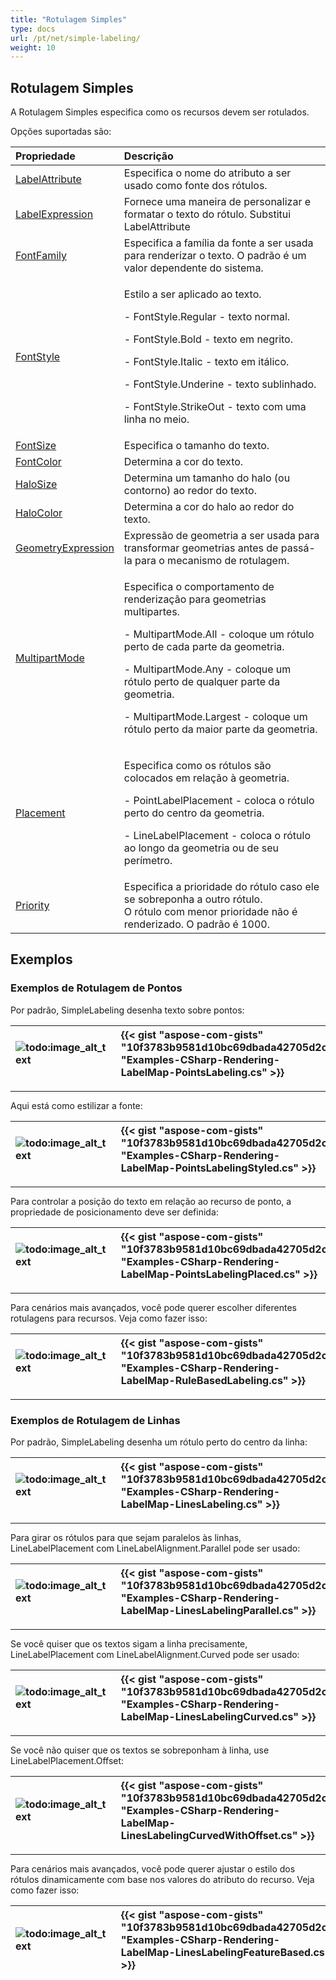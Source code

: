 ```yaml
---
title: "Rotulagem Simples"
type: docs
url: /pt/net/simple-labeling/
weight: 10
---
```


## **Rotulagem Simples**
A Rotulagem Simples especifica como os recursos devem ser rotulados.

Opções suportadas são:

|**Propriedade**|**Descrição**|
| :- | :- |
|[LabelAttribute](https://reference.aspose.com/gis/net/aspose.gis.rendering.labelings/simplelabeling/properties/labelattribute)|Especifica o nome do atributo a ser usado como fonte dos rótulos.|
|[LabelExpression](https://reference.aspose.com/gis/net/aspose.gis.rendering.labelings/simplelabeling/properties/labelexpression)|Fornece uma maneira de personalizar e formatar o texto do rótulo. Substitui LabelAttribute|
|[FontFamily](https://reference.aspose.com/gis/net/aspose.gis.rendering.labelings/simplelabeling/properties/fontfamily)|Especifica a família da fonte a ser usada para renderizar o texto. O padrão é um valor dependente do sistema.|
|[FontStyle](https://reference.aspose.com/gis/net/aspose.gis.rendering.labelings/simplelabeling/properties/fontstyle)|<p>Estilo a ser aplicado ao texto.</p><p>- FontStyle.Regular - texto normal.</p><p>- FontStyle.Bold - texto em negrito.</p><p>- FontStyle.Italic - texto em itálico.</p><p>- FontStyle.Underine - texto sublinhado.</p><p>- FontStyle.StrikeOut - texto com uma linha no meio.</p>|
|[FontSize](https://reference.aspose.com/gis/net/aspose.gis.rendering.labelings/simplelabeling/properties/fontsize)|Especifica o tamanho do texto.|
|[FontColor](https://reference.aspose.com/gis/net/aspose.gis.rendering.labelings/simplelabeling/properties/fontcolor)|Determina a cor do texto.|
|[HaloSize](https://reference.aspose.com/gis/net/aspose.gis.rendering.labelings/simplelabeling/properties/halosize)|Determina um tamanho do halo (ou contorno) ao redor do texto.|
|[HaloColor](https://reference.aspose.com/gis/net/aspose.gis.rendering.labelings/simplelabeling/properties/halocolor)|Determina a cor do halo ao redor do texto.|
|[GeometryExpression](https://reference.aspose.com/gis/net/aspose.gis.rendering.labelings/simplelabeling/properties/geometryexpression)|Expressão de geometria a ser usada para transformar geometrias antes de passá-la para o mecanismo de rotulagem.|
|[MultipartMode](https://reference.aspose.com/gis/net/aspose.gis.rendering.labelings/simplelabeling/properties/multipartmode)|<p>Especifica o comportamento de renderização para geometrias multipartes.</p><p>- MultipartMode.All - coloque um rótulo perto de cada parte da geometria.</p><p>- MultipartMode.Any - coloque um rótulo perto de qualquer parte da geometria.</p><p>- MultipartMode.Largest - coloque um rótulo perto da maior parte da geometria.</p>|
|[Placement](https://reference.aspose.com/gis/net/aspose.gis.rendering.labelings/simplelabeling/properties/placement)|<p>Especifica como os rótulos são colocados em relação à geometria.</p><p>- PointLabelPlacement - coloca o rótulo perto do centro da geometria.</p><p>- LineLabelPlacement - coloca o rótulo ao longo da geometria ou de seu perímetro.</p>|
|[Priority](https://reference.aspose.com/gis/net/aspose.gis.rendering.labelings/simplelabeling/properties/priority)|Especifica a prioridade do rótulo caso ele se sobreponha a outro rótulo.<br>O rótulo com menor prioridade não é renderizado. O padrão é 1000.|

## **Exemplos**
### **Exemplos de Rotulagem de Pontos**
Por padrão, SimpleLabeling desenha texto sobre pontos:

|![todo:image_alt_text](simple-labeling_1.png)|{{< gist "aspose-com-gists" "10f3783b9581d10bc69dbada42705d2c" "Examples-CSharp-Rendering-LabelMap-PointsLabeling.cs" >}}|
| :- | :- |

-----
Aqui está como estilizar a fonte:

|![todo:image_alt_text](simple-labeling_2.png)|{{< gist "aspose-com-gists" "10f3783b9581d10bc69dbada42705d2c" "Examples-CSharp-Rendering-LabelMap-PointsLabelingStyled.cs" >}}|
| :- | :- |

-----
Para controlar a posição do texto em relação ao recurso de ponto, a propriedade de posicionamento deve ser definida:

|![todo:image_alt_text](simple-labeling_3.png)|{{< gist "aspose-com-gists" "10f3783b9581d10bc69dbada42705d2c" "Examples-CSharp-Rendering-LabelMap-PointsLabelingPlaced.cs" >}}|
| :- | :- |

-----
Para cenários mais avançados, você pode querer escolher diferentes rotulagens para recursos. Veja como fazer isso:

|![todo:image_alt_text](simple-labeling_4.png)|{{< gist "aspose-com-gists" "10f3783b9581d10bc69dbada42705d2c" "Examples-CSharp-Rendering-LabelMap-RuleBasedLabeling.cs" >}}|
| :- | :- |

-----
### **Exemplos de Rotulagem de Linhas**
Por padrão, SimpleLabeling desenha um rótulo perto do centro da linha:

|![todo:image_alt_text](simple-labeling_5.png)|{{< gist "aspose-com-gists" "10f3783b9581d10bc69dbada42705d2c" "Examples-CSharp-Rendering-LabelMap-LinesLabeling.cs" >}}|
| :- | :- |

-----
Para girar os rótulos para que sejam paralelos às linhas, LineLabelPlacement com LineLabelAlignment.Parallel pode ser usado:

|![todo:image_alt_text](simple-labeling_6.png)|{{< gist "aspose-com-gists" "10f3783b9581d10bc69dbada42705d2c" "Examples-CSharp-Rendering-LabelMap-LinesLabelingParallel.cs" >}}|
| :- | :- |

-----
Se você quiser que os textos sigam a linha precisamente, LineLabelPlacement com LineLabelAlignment.Curved pode ser usado:

|![todo:image_alt_text](simple-labeling_7.png)|{{< gist "aspose-com-gists" "10f3783b9581d10bc69dbada42705d2c" "Examples-CSharp-Rendering-LabelMap-LinesLabelingCurved.cs" >}}|
| :- | :- |

-----
Se você não quiser que os textos se sobreponham à linha, use LineLabelPlacement.Offset:

|![todo:image_alt_text](simple-labeling_8.png)|{{< gist "aspose-com-gists" "10f3783b9581d10bc69dbada42705d2c" "Examples-CSharp-Rendering-LabelMap-LinesLabelingCurvedWithOffset.cs" >}}|
| :- | :- |

-----
Para cenários mais avançados, você pode querer ajustar o estilo dos rótulos dinamicamente com base nos valores do atributo do recurso. Veja como fazer isso:

|![todo:image_alt_text](simple-labeling_9.png)|{{< gist "aspose-com-gists" "10f3783b9581d10bc69dbada42705d2c" "Examples-CSharp-Rendering-LabelMap-LinesLabelingFeatureBased.cs" >}}|
| :- | :- |
